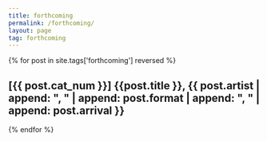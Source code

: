 ```yaml
---
title: forthcoming
permalink: /forthcoming/
layout: page
tag: forthcoming
---
```


{% for post in site.tags['forthcoming'] reversed %}

<h2>[{{ post.cat_num }}] {{post.title }}, {{ post.artist | append: ", " | append: post.format | append: ", " | append: post.arrival }}</h2>

{% endfor %}
